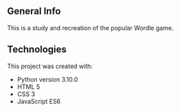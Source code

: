 ## General Info
This is a study and recreation of the popular Wordle game.

## Technologies
This project was created with:
* Python version 3.10.0
* HTML 5
* CSS 3
* JavaScript ES6
